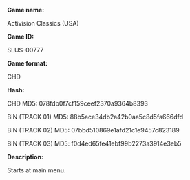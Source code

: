 **Game name:**

Activision Classics (USA)

**Game ID:**

SLUS-00777

**Game format:**

CHD

**Hash:**

CHD MD5: 078fdb0f7cf159ceef2370a9364b8393

BIN (TRACK 01) MD5: 88b5ace34db2a42b0aa5c8d5fa666dfd

BIN (TRACK 02) MD5: 07bbd510869e1afd21c1e9457c823189

BIN (TRACK 03) MD5: f0d4ed65fe41ebf99b2273a3914e3eb5

**Description:**

Starts at main menu.